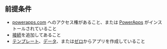 ## <a name="prerequisites"></a>前提条件
* [powerapps.com](https://web.powerapps.com) へのアクセス権があること、または [PowerApps](http://aka.ms/powerappsinstall) がインストールされていること
* [接続](../maker/canvas-apps/add-manage-connections.md)を追加してあること
* [テンプレート](../maker/canvas-apps/get-started-test-drive.md)、[データ](../maker/canvas-apps/get-started-create-from-data.md)、または[ゼロ](../maker/canvas-apps/get-started-create-from-blank.md)からアプリを作成していること
